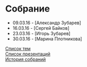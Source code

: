 # Собрание
<ul>
	<li>09.03.16 - [Александр Зубарев]</li>
	<li>16.03.16 - [Сергей Байков]</li>
	<li>23.03.16 - [Игорь Зубарев]</li>
	<li>30.03.16 - [Марина Плотникова]</li>
</ul>
<a href="topics.md">Список тем</a><br>
<a href="presentation.md">Список презентаций</a><br>
<a href="history.md">История собраний</a>
